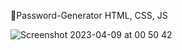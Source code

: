🔐Password-Generator 
 HTML, CSS, JS
 
 
 
![Screenshot 2023-04-09 at 00 50 42](https://user-images.githubusercontent.com/101652883/230744020-33a37ba7-0b8a-497f-a052-bd5a012e72e0.png)
